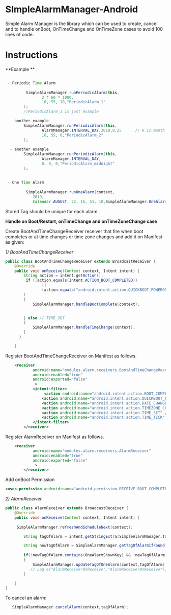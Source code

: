 # SImpleAlarmManager-Android
Simple Alarm Manager is the library which can be used to create, cancel and to handle onBoot, OnTimeChange and OnTimeZone cases to avoid 100 lines of code.

# Instructions

**Example **
```java

 - Periodic Time Alarm
 
         SimpleAlarmManager.runPeriodicAlarm(this,
                2 * 60 * 1000,
                16, 55, 10,"PeriodicAlarm_1"
        );
        //PeriodicAlarm_1 is just example

  - another example 
        SimpleAlarmManager.runPeriodicAlarm(this,
                AlarmManager.INTERVAL_DAY,2019,8,25      // 8 is month +1 i.e : july month
                16, 55, 0,"PeriodicAlarm_2"
        );
        
  - another example 
        SimpleAlarmManager.runPeriodicAlarm(this,
                AlarmManager.INTERVAL_DAY,
                0, 0, 0,"PeriodicAlarm_midnight"
        );
       
        
 - One Time Alarm 
 
         SimpleAlarmManager.runOneAlarm(context,
            2019,
            Calendar.AUGUST, 22, 16, 51, 10,SimpleAlarmManager.OneAlarmKey+" any string you want");

```
Stored Tag should be unique for each alarm. 
 

**Handle on Boot/Restart, onTimeChange and onTimeZoneChange case**

Create BootAndTimeChangeReceiver  receiver that fire when boot completes or at time changes or time zone changes and add it on Manifest as given:

*1) BootAndTimeChangeReceiver*
```java
public class BootAndTimeChangeReceiver extends BroadcastReceiver {
    @Override
    public void onReceive(Context context, Intent intent) {
        String action = intent.getAction();
         if ((action.equals(Intent.ACTION_BOOT_COMPLETED))
                ||
                (action.equals("android.intent.action.QUICKBOOT_POWERON"))
        )
        {
            SimpleAlarmManager.handleBootComplete(context);


        } else // TIME_SET
        {
            SimpleAlarmManager.handleTimeChange(context);
        }
      }

    }

```
Register BootAndTimeChangeReceiver on Manifest as follows.

``` xml
    <receiver
            android:name="modules.alarm.receivers.BootAndTimeChangeReceiver"
            android:enabled="true"
            android:exported="false"
             >
            <intent-filter>
                 <action android:name="android.intent.action.BOOT_COMPLETED" />
                <action android:name="android.intent.action.QUICKBOOT_POWERON" />
                <action android:name="android.intent.action.DATE_CHANGED" />
                <action android:name="android.intent.action.TIMEZONE_CHANGED" />
                <action android:name="android.intent.action.TIME_SET" />
                <action android:name="android.intent.action.TIME_TICK" />
            </intent-filter>
        </receiver>
```

Register AlarmReceiver on Manifest as follows.

``` xml your reciever here
    <receiver
            android:name="modules.alarm.receivers.AlarmReceiver"
            android:enabled="true"
            android:exported="false"
             >    
        </receiver>
```

Add onBoot Permission
```xml
<uses-permission android:name="android.permission.RECEIVE_BOOT_COMPLETED"/>
```



*2) AlarmReceiver*

```java
public class AlarmReceiver extends BroadcastReceiver {
    @Override
    public void onReceive(Context context, Intent intent) {
     
     SimpleAlarmManager.refreshAndScheduleNext(context);

        String tagOfAlarm = intent.getStringExtra(SimpleAlarmManager.TagOfAlarmIntentKey);

        String newTagOfAlarm = SimpleAlarmManager.getTagOfAlarmIfFound(context,tagOfAlarm);
       
        if(!newTagOfAlarm.contains(OneAlarmShownKey) && !newTagOfAlarm.isEmpty())
        {
            SimpleAlarmManager.updateTagOfOneAlarm(context,tagOfAlarm);
           // Log.e("AlarmReceiverOnReceive","AlarmReceiverOnReceive");
        }

    }
}

```
To cancel an alarm:

```java
   SimpleAlarmManager.cancelAlarm(context,tagOfAlarm);
```

